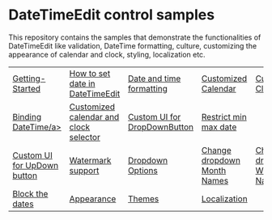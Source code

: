 # DateTimeEdit control samples

This repository contains the samples that demonstrate the functionalities of DateTimeEdit like validation, DateTime formatting, culture, customizing the appearance of calendar and clock, styling, localization etc.

<table>
 <tr>
  <td><a href="Samples/Getting-Started">Getting-Started</a></td>
  <td><a href="Samples/SettingDate">How to set date in DateTimeEdit</a></td>
  <td><a href="Samples/DateTimeFormatting">Date and time formatting</a></td>
  <td><a href="Samples/Custom-clock-and-calendar">Customized Calendar</a></td>
  <td><a href="Samples/Custom-clock-and-calendar">Customized Clock</a></td>  
 </tr>
 <tr>
  <td><a href="Samples/Data-Binding">Binding DateTime/a></td>
  <td><a href="Samples/Custom-FullDateSelector">Customized calendar and clock selector</a></td>
  <td><a href="Samples/Custom-DropDownButton">Custom UI for DropDownButton</a></td>
  <td><a href="Samples/Dropdown-Options">Restrict min max date</a></td> 
 </tr>
 
 <tr>
  <td><a href="Samples/NullValue-Options">Custom UI for UpDown button</a></td>
  <td><a href="Samples/NullValue-Options">Watermark support</a></td>
  <td><a href="Samples/Dropdown-Options">Dropdown Options</a></td>
  <td><a href="Samples/MonthNames">Change dropdown Month Names</a></td>
  <td><a href="Samples/WeekDayNames">Change dropdown Weekday Names</a></td>
 </tr>
 
 
 <tr>
  <td><a href="Samples/BlackOutdates">Block the dates</a></td>
  <td><a href="Samples/Appearance">Appearance</a></td>
  <td><a href="Samples/Themes">Themes</a></td>
  <td><a href="Samples/Localization">Localization</a></td>
 </tr>
</table>
